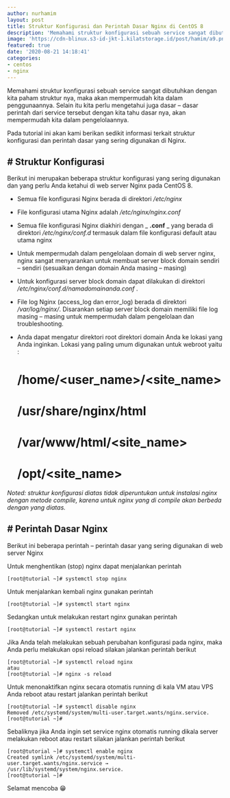```yaml
---
author: nurhamim
layout: post
title: Struktur Konfigurasi dan Perintah Dasar Nginx di CentOS 8
description: 'Memahami struktur konfigurasi sebuah service sangat dibutuhkan dengan kita paham struktur nya, maka akan mempermudah kita dalam penggunaannya'
image: 'https://cdn-blinux.s3-id-jkt-1.kilatstorage.id/post/hamim/a9.png'
featured: true
date: '2020-08-21 14:18:41'
categories:
- centos
- nginx
---
```


Memahami struktur konfigurasi sebuah service sangat dibutuhkan dengan kita paham struktur nya, maka akan mempermudah kita dalam penggunaannya. Selain itu kita perlu mengetahui juga dasar – dasar perintah dari service tersebut dengan kita tahu dasar nya, akan mempermudah kita dalam pengelolaannya.

Pada tutorial ini akan kami berikan sedikit informasi terkait struktur konfigurasi dan perintah dasar yang sering digunakan di Nginx.

## # Struktur Konfigurasi

Berikut ini merupakan beberapa struktur konfigurasi yang sering digunakan dan yang perlu Anda ketahui di web server Nginx pada CentOS 8.

- Semua file konfigurasi Nginx berada di direktori _/etc/nginx_
- File konfigurasi utama Nginx adalah _/etc/nginx/nginx.conf_
- Semua file konfigurasi Nginx diakhiri dengan _ **.conf** _ yang berada di direktori _/etc/nginx/conf.d_ termasuk dalam file konfigurasi default atau utama nginx
- Untuk mempermudah dalam pengelolaan domain di web server nginx, nginx sangat menyarankan untuk membuat server block domain sendiri – sendiri (sesuaikan dengan domain Anda masing – masing)
- Untuk konfigurasi server block domain dapat dilakukan di direktori _/etc/nginx/conf.d/namadomainanda.conf_ .
- File log Nginx (access\_log dan error\_log) berada di direktori _/var/log/nginx/_. Disarankan setiap server block domain memiliki file log masing – masing untuk mempermudah dalam pengelolaan dan troubleshooting.
- Anda dapat mengatur direktori root direktori domain Anda ke lokasi yang Anda inginkan. Lokasi yang paling umum digunakan untuk webroot yaitu :

    # /home/<user_name>/<site_name>
    # /usr/share/nginx/html
    # /var/www/html/<site_name>
    # /opt/<site_name>

_Noted: struktur konfigurasi diatas tidak diperuntukan untuk instalasi nginx dengan metode compile, karena untuk nginx yang di compile akan berbeda dengan yang diatas._

## # Perintah Dasar Nginx

Berikut ini beberapa perintah – perintah dasar yang sering digunakan di web server Nginx

Untuk menghentikan (stop) nginx dapat menjalankan perintah

    [root@tutorial ~]# systemctl stop nginx

Untuk menjalankan kembali nginx gunakan perintah

    [root@tutorial ~]# systemctl start nginx

Sedangkan untuk melakukan restart nginx gunakan perintah

    [root@tutorial ~]# systemctl restart nginx

Jika Anda telah melakukan sebuah perubahan konfigurasi pada nginx, maka Anda perlu melakukan opsi reload silakan jalankan perintah berikut

    [root@tutorial ~]# systemctl reload nginx
    atau
    [root@tutorial ~]# nginx -s reload

Untuk menonaktifkan nginx secara otomatis running di kala VM atau VPS Anda reboot atau restart jalankan perintah berikut

    [root@tutorial ~]# systemctl disable nginx
    Removed /etc/systemd/system/multi-user.target.wants/nginx.service.
    [root@tutorial ~]#

Sebaliknya jika Anda ingin set service nginx otomatis running dikala server melakukan reboot atau restart silakan jalankan perintah berikut

    [root@tutorial ~]# systemctl enable nginx
    Created symlink /etc/systemd/system/multi-user.target.wants/nginx.service → /usr/lib/systemd/system/nginx.service.
    [root@tutorial ~]#

Selamat mencoba 😁